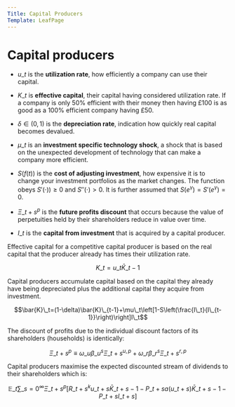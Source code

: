 ```yaml
---
Title: Capital Producers
Template: LeafPage
---
```


# Capital producers
$\newcommand{\F}[1]{^{[\text{F}#1]}}$$\newcommand{\C}[2]{^{[#1\text{, p.#2}]}}$$\newcommand{\c}[1]{^{[#1]}}$$\newcommand{\Ci}[2]{^{[#1\text{, #2}]}}$
-   $u\_t$ is the **utilization rate**, how efficiently a company can
    use their capital.

-   $K\_t$ is **effective capital**, their capital having considered
    utilization rate. If a company is only 50% efficient with their
    money then having £100 is as good as a 100% efficient company having
    £50.

-   $\delta\in(0,1)$ is the **depreciation rate**, indication how
    quickly real capital becomes devalued.

-   $\mu\_t$ is an **investment specific technology shock**, a shock
    that is based on the unexpected development of technology that can
    make a company more efficient.

-   $S(f(t))$ is the **cost of adjusting investment**, how expensive
    it is to change your investment portfolios as the market changes.
    The function obeys $S'(\cdot))\geq0$ and $S''(\cdot)>0$. It is
    further assumed that $S(e^\gamma)=S'(e^\gamma)=0$.

-   $\Xi\_{t+s}^p$ is the **future profits discount** that occurs
    because the value of perpetuities held by their shareholders reduce
    in value over time.

-   $I\_t$ is the **capital from investment** that is acquired by a
    capital producer.

Effective capital for a competitive capital producer is based on the
real capital that the producer already has times their utilization rate.

$$K\_t=u\_t\bar{K}\_{t-1}$$

Capital producers accumulate capital based on the capital they already
have being depreciated plus the additional capital they acquire from
investment.

$$\bar{K}\_t=(1-\delta)\bar{K}\_{t-1}+\mu\_t\left[1-S\left(\frac{I\_t}{I\_{t-1}}\right)\right]I\_t$$

The discount of profits due to the individual discount factors of its
shareholders (households) is identically:

$$\Xi\_{t+s}^p\equiv\omega\_u\beta\_u^s\Xi\_{t+s}^{u,p}+\omega\_r\beta\_r^s\Xi\_{t+s}^{r,p}$$

Capital producers maximise the expected discounted stream of dividends
to their shareholders which is:

$$\mathbb{E}\_t \sum\_{s=0}^\infty\Xi\_{t+s}^p\left[R\_{t+s}^k u\_{t+s} \bar{K}\_{t+s-1}-P\_{t+s}a\left(u\_{t+s}\right)\bar{K}\_{t+s-1}-P\_{t+s}I\_{t+s}\right]$$
